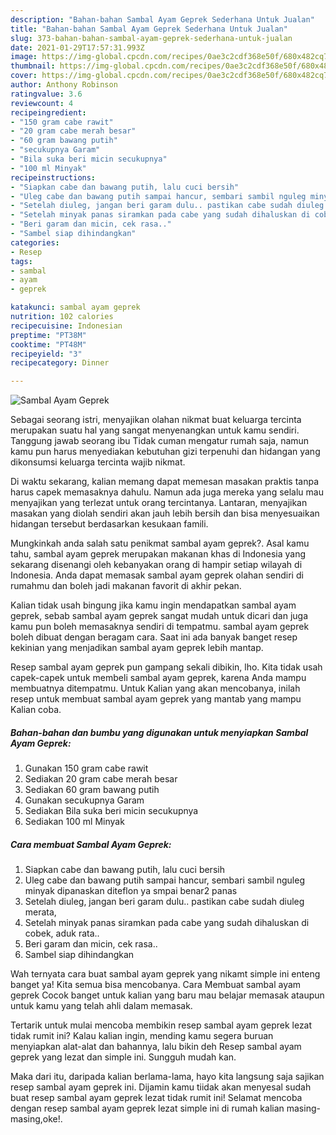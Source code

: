```yaml
---
description: "Bahan-bahan Sambal Ayam Geprek Sederhana Untuk Jualan"
title: "Bahan-bahan Sambal Ayam Geprek Sederhana Untuk Jualan"
slug: 373-bahan-bahan-sambal-ayam-geprek-sederhana-untuk-jualan
date: 2021-01-29T17:57:31.993Z
image: https://img-global.cpcdn.com/recipes/0ae3c2cdf368e50f/680x482cq70/sambal-ayam-geprek-foto-resep-utama.jpg
thumbnail: https://img-global.cpcdn.com/recipes/0ae3c2cdf368e50f/680x482cq70/sambal-ayam-geprek-foto-resep-utama.jpg
cover: https://img-global.cpcdn.com/recipes/0ae3c2cdf368e50f/680x482cq70/sambal-ayam-geprek-foto-resep-utama.jpg
author: Anthony Robinson
ratingvalue: 3.6
reviewcount: 4
recipeingredient:
- "150 gram cabe rawit"
- "20 gram cabe merah besar"
- "60 gram bawang putih"
- "secukupnya Garam"
- "Bila suka beri micin secukupnya"
- "100 ml Minyak"
recipeinstructions:
- "Siapkan cabe dan bawang putih, lalu cuci bersih"
- "Uleg cabe dan bawang putih sampai hancur, sembari sambil nguleg minyak dipanaskan diteflon ya smpai benar2 panas"
- "Setelah diuleg, jangan beri garam dulu.. pastikan cabe sudah diuleg merata,"
- "Setelah minyak panas siramkan pada cabe yang sudah dihaluskan di cobek, aduk rata.."
- "Beri garam dan micin, cek rasa.."
- "Sambel siap dihindangkan"
categories:
- Resep
tags:
- sambal
- ayam
- geprek

katakunci: sambal ayam geprek 
nutrition: 102 calories
recipecuisine: Indonesian
preptime: "PT38M"
cooktime: "PT48M"
recipeyield: "3"
recipecategory: Dinner

---
```



![Sambal Ayam Geprek](https://img-global.cpcdn.com/recipes/0ae3c2cdf368e50f/680x482cq70/sambal-ayam-geprek-foto-resep-utama.jpg)

Sebagai seorang istri, menyajikan olahan nikmat buat keluarga tercinta merupakan suatu hal yang sangat menyenangkan untuk kamu sendiri. Tanggung jawab seorang ibu Tidak cuman mengatur rumah saja, namun kamu pun harus menyediakan kebutuhan gizi terpenuhi dan hidangan yang dikonsumsi keluarga tercinta wajib nikmat.

Di waktu  sekarang, kalian memang dapat memesan masakan praktis tanpa harus capek memasaknya dahulu. Namun ada juga mereka yang selalu mau menyajikan yang terlezat untuk orang tercintanya. Lantaran, menyajikan masakan yang diolah sendiri akan jauh lebih bersih dan bisa menyesuaikan hidangan tersebut berdasarkan kesukaan famili. 



Mungkinkah anda salah satu penikmat sambal ayam geprek?. Asal kamu tahu, sambal ayam geprek merupakan makanan khas di Indonesia yang sekarang disenangi oleh kebanyakan orang di hampir setiap wilayah di Indonesia. Anda dapat memasak sambal ayam geprek olahan sendiri di rumahmu dan boleh jadi makanan favorit di akhir pekan.

Kalian tidak usah bingung jika kamu ingin mendapatkan sambal ayam geprek, sebab sambal ayam geprek sangat mudah untuk dicari dan juga kamu pun boleh memasaknya sendiri di tempatmu. sambal ayam geprek boleh dibuat dengan beragam cara. Saat ini ada banyak banget resep kekinian yang menjadikan sambal ayam geprek lebih mantap.

Resep sambal ayam geprek pun gampang sekali dibikin, lho. Kita tidak usah capek-capek untuk membeli sambal ayam geprek, karena Anda mampu membuatnya ditempatmu. Untuk Kalian yang akan mencobanya, inilah resep untuk membuat sambal ayam geprek yang mantab yang mampu Kalian coba.

<!--inarticleads1-->

##### Bahan-bahan dan bumbu yang digunakan untuk menyiapkan Sambal Ayam Geprek:

1. Gunakan 150 gram cabe rawit
1. Sediakan 20 gram cabe merah besar
1. Sediakan 60 gram bawang putih
1. Gunakan secukupnya Garam
1. Sediakan Bila suka beri micin secukupnya
1. Sediakan 100 ml Minyak




<!--inarticleads2-->

##### Cara membuat Sambal Ayam Geprek:

1. Siapkan cabe dan bawang putih, lalu cuci bersih
1. Uleg cabe dan bawang putih sampai hancur, sembari sambil nguleg minyak dipanaskan diteflon ya smpai benar2 panas
1. Setelah diuleg, jangan beri garam dulu.. pastikan cabe sudah diuleg merata,
1. Setelah minyak panas siramkan pada cabe yang sudah dihaluskan di cobek, aduk rata..
1. Beri garam dan micin, cek rasa..
1. Sambel siap dihindangkan




Wah ternyata cara buat sambal ayam geprek yang nikamt simple ini enteng banget ya! Kita semua bisa mencobanya. Cara Membuat sambal ayam geprek Cocok banget untuk kalian yang baru mau belajar memasak ataupun untuk kamu yang telah ahli dalam memasak.

Tertarik untuk mulai mencoba membikin resep sambal ayam geprek lezat tidak rumit ini? Kalau kalian ingin, mending kamu segera buruan menyiapkan alat-alat dan bahannya, lalu bikin deh Resep sambal ayam geprek yang lezat dan simple ini. Sungguh mudah kan. 

Maka dari itu, daripada kalian berlama-lama, hayo kita langsung saja sajikan resep sambal ayam geprek ini. Dijamin kamu tiidak akan menyesal sudah buat resep sambal ayam geprek lezat tidak rumit ini! Selamat mencoba dengan resep sambal ayam geprek lezat simple ini di rumah kalian masing-masing,oke!.

